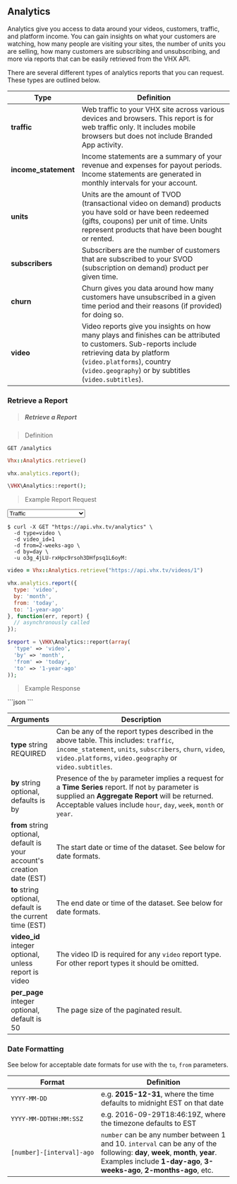 <!-- ___ANALYTICS____________________________ -->
<h2 class="head-3 margin-top-xlarge padding-top-xlarge border-top margin-bottom-medium" id="analytics">Analytics</h2>

<section class="text-2 contain">
  <p>Analytics give you access to data around your videos, customers, traffic, and platform income. You can gain insights on what your customers are watching, how many people are visiting your sites, the number of units you are selling, how many customers are subscribing and unsubscribing, and more via reports that can be easily retrieved from the VHX API.</p>

  <p>There are several different types of analytics reports that you can request. These types are outlined below.</p>
</section>

<table>
  <thead>
    <tr class="text-2">
      <th class="padding-medium">Type</th>
      <th class="padding-medium">Definition</th>
    </tr>
  </thead>

  <tbody>
    <tr class="text-2 border-bottom border--light-gray">
      <td><strong>traffic</strong></td>
      <td>Web traffic to your VHX site across various devices and browsers. This report is for web traffic only. It includes mobile browsers but does not include Branded App activity.</td>
    </tr>
    <tr class="text-2 border-bottom border--light-gray">
      <td><strong>income_statement</strong></td>
      <td>Income statements are a summary of your revenue and expenses for payout periods. Income statements are generated in monthly intervals for your account.</td>
    </tr>
    <tr class="text-2 border-bottom border--light-gray">
      <td><strong>units</strong></td>
      <td>Units are the amount of TVOD (transactional video on demand) products you have sold or have been redeemed (gifts, coupons) per unit of time. Units represent products that have been bought or rented.</td>
    </tr>
    <tr class="text-2 border-bottom border--light-gray">
      <td><strong>subscribers</strong></td>
      <td>Subscribers are the number of customers that are subscribed to your SVOD (subscription on demand) product per given time.</td>
    </tr>
    <tr class="text-2 border-bottom border--light-gray">
      <td><strong>churn</strong></td>
      <td>Churn gives you data around how many customers have unsubscribed in a given time period and their reasons (if provided) for doing so.</td>
    </tr>
    <tr class="text-2 border-bottom border--light-gray">
      <td><strong>video</strong></td>
      <td>Video reports give you insights on how many plays and finishes can be attributed to customers. Sub-reports include retrieving data by platform (<code>video.platforms</code>), country (<code>video.geography</code>) or by subtitles (<code>video.subtitles</code>).</td>
    </tr>    
  </tbody>
</table>


<!-- ___GENERAL_PLAYBACK_____________________ -->
<h3 class="text-2 text--navy text--bold margin-top-xlarge margin-bottom-medium" id="analytics-by-video">Retrieve a Report</h3>

> <h5 class="head-5 text--white margin-bottom-medium">Retrieve a Report</h5>

> Definition

```shell
GET /analytics
```

```ruby
Vhx::Analytics.retrieve()
```

```javascript
vhx.analytics.report();
```

```php
\VHX\Analytics::report();
```

> Example Report Request
<p class="response-examples" data-report="analytics">
<select>
  <option value="traffic_aggregate">Traffic</option>
  <option value="income_statement">Income</option>
  <option value="units_aggregate">Units (Aggregate)</option>
  <option value="units_timeSeries">Units (Time Series)</option>
  <option value="subscribers_aggregate">Subscribers (Aggregate)</option>
  <option value="subscribers_timeSeries">Subscribers (Time Series)</option>
  <option value="churn_aggregate">Churn (Aggregate)</option>
  <option value="churn_timeSeries">Churn (Time Series)</option>
  <option value="video_aggregate">Video (Aggregate)</option>
  <option value="video_timeSeries">Video (Time Series)</option>
</select>
</p>


```shell
$ curl -X GET "https://api.vhx.tv/analytics" \
  -d type=video \
  -d video_id=1
  -d from=2-weeks-ago \
  -d by=day \
  -u o3g_4jLU-rxHpc9rsoh3DHfpsq1L6oyM:
```

```ruby
video = Vhx::Analytics.retrieve("https://api.vhx.tv/videos/1")
```

```javascript
vhx.analytics.report({
  type: 'video',
  by: 'month',
  from: 'today',
  to: '1-year-ago'
}, function(err, report) {
  // asynchronously called
});
```

```php
$report = \VHX\Analytics::report(array(
  'type' => 'video',
  'by' => 'month',
  'from' => 'today',
  'to' => '1-year-ago'
));
```

> Example Response

<p id="analytics_response"></p>
```json
```

<table>
  <thead>
    <tr class="text-2">
      <th class="padding-medium nowrap">Arguments</th>
      <th class="padding-medium" width="100%">Description</th>
    </tr>
  </thead>

  <tbody>
    <tr class="text-2 border-bottom border--light-gray">
      <td class="nowrap">
        <strong class="is-block text--navy">type</strong>
        <span class="is-block text--transparent text-3">string</span>
        <span class="text--yellow text-3">REQUIRED</span>
      </td>
      <td>Can be any of the report types described in the above table. This includes: <code>traffic</code>, <code>income_statement</code>, <code>units</code>, <code>subscribers</code>, <code>churn</code>, <code>video</code>, <code>video.platforms</code>, <code>video.geography</code> or <code>video.subtitles</code>.</td>
    </tr>
    <tr class="text-2 border-bottom border--light-gray">
      <td class="nowrap">
        <strong class="is-block text--navy">by</strong>
        <span class="is-block text--transparent text-3">string</span>
        <span class="text--transparent text-3">optional, defaults is by</span>
      </td>
      <td>Presence of the <code>by</code> parameter implies a request for a <strong>Time Series</strong> report. If not <code>by</code> parameter is supplied an <strong>Aggregate Report</strong> will be returned. Acceptable values include <code>hour</code>, <code>day</code>, <code>week</code>, <code>month</code> or <code>year</code>.</td>
    </tr>
    <tr class="text-2 border-bottom border--light-gray">
      <td class="nowrap">
        <strong class="is-block text--navy">from</strong>
        <span class="is-block text--transparent text-3">string</span>
        <span class="text--transparent text-3">optional, default is your<br>account's creation date (EST)</span>
      </td>
      <td>The start date or time of the dataset. See below for date formats.</td>
    </tr>
    <tr class="text-2 border-bottom border--light-gray">
      <td class="nowrap">
        <strong class="is-block text--navy">to</strong>
        <span class="is-block text--transparent text-3">string</span>
        <span class="text--transparent text-3">optional, default is <br>the current time (EST)</span>
      </td>
      <td>The end date or time of the dataset. See below for date formats.</td>
    </tr>
    <tr class="text-2 border-bottom border--light-gray">
      <td>
        <strong class="is-block text--navy">video_id</strong>
        <span class="is-block text--transparent text-3">integer</span>
        <span class="text--transparent text-3">optional, unless report is video</span>
      </td>
      <td>The video ID is <span class="text--yellow">required</span> for any <code>video</code> report type. For other report types it should be omitted.</td>
    </tr>
    <tr class="text-2 border-bottom border--light-gray">
      <td>
        <strong class="is-block text--navy">per_page</strong>
        <span class="is-block text--transparent text-3">integer</span>
        <span class="text--transparent text-3">optional, default is 50</span>
      </td>
      <td>The page size of the paginated result.</td>
    </tr>
  </tbody>
</table>

<h3 class="text-2 text--navy text--bold margin-top-xlarge margin-bottom-medium" id="analytics-by-video">Date Formatting</h3>

<section class="text-2 contain margin-bottom-medium">
 See below for acceptable date formats for use with the <code>to</code>, <code>from</code> parameters.
</section>

<table>
  <thead>
    <tr class="text-2">
      <th class="padding-medium">Format</th>
      <th class="padding-medium">Definition</th>
    </tr>
  </thead>

  <tbody>
    <tr class="text-2 border-bottom border--light-gray">
      <td><code style="white-space: nowrap;">YYYY-MM-DD</code></td>
      <td>e.g. <strong>2015-12-31</strong>, where the time defaults to midnight EST on that date</td>
    </tr>
    <tr class="text-2 border-bottom border--light-gray">
      <td><code style="white-space: nowrap;">YYYY-MM-DDTHH:MM:SSZ</code></td>
      <td>e.g. 2016-09-29T18:46:19Z, where the timezone defaults to EST</td>
    </tr>
    <tr class="text-2 border-bottom border--light-gray">
      <td><code style="white-space: nowrap;">[number]-[interval]-ago</code></td>
      <td><code>number</code> can be any number between 1 and 10. <code>interval</code> can be any of the following: <strong>day</strong>, <strong>week</strong>, <strong>month</strong>, <strong>year</strong>. Examples include <strong>1-day-ago</strong>, <strong>3-weeks-ago</strong>, <strong>2-months-ago</strong>, etc.</td>
    </tr>
  </tbody>
</table>    
